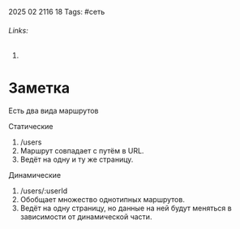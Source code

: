 2025 02 2116 18
Tags: #сеть 
###### Links: 
1) 
# Заметка
Есть два вида маршрутов

Статические 
1) /users 
2) Маршрут совпадает с путём в URL. 
3) Ведёт на одну и ту же страницу.

Динамические 
1) /users/:userId 
2) Обобщает множество однотипных маршрутов. 
3) Ведёт на одну страницу, но данные на ней будут меняться в зависимости от динамической части.
